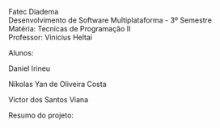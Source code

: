 Fatec Diadema <br>
Desenvolvimento de Software Multiplataforma - 3º Semestre<br>
Matéria: Tecnicas de Programação II<br>
Professor: Vinicius Heltai<br>

Alunos: <p>Daniel Irineu</p>
        <p>Níkolas Yan de Oliveira Costa</p>
        <p>Víctor dos Santos Viana</p>

Resumo do projeto: 
